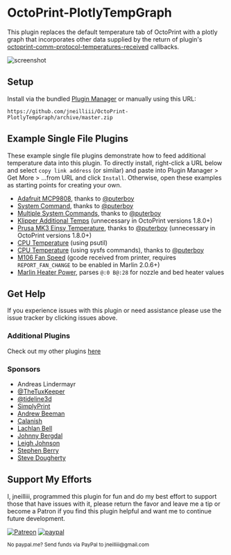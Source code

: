 # OctoPrint-PlotlyTempGraph

This plugin replaces the default temperature tab of OctoPrint with a plotly graph that incorporates other data supplied by the return of plugin's [octoprint-comm-protocol-temperatures-received](https://docs.octoprint.org/en/master/plugins/hooks.html#octoprint-comm-protocol-temperatures-received) callbacks.

![screenshot](screenshot.png)

## Setup

Install via the bundled [Plugin Manager](https://github.com/foosel/OctoPrint/wiki/Plugin:-Plugin-Manager)
or manually using this URL:

    https://github.com/jneilliii/OctoPrint-PlotlyTempGraph/archive/master.zip

## Example Single File Plugins

These example single file plugins demonstrate how to feed additional temperature data into this plugin. To directly install, right-click a URL below and select `copy link address` (or similar) and paste into Plugin Manager > Get More > ...from URL and click `Install`. Otherwise, open these examples as starting points for creating your own. 

- [Adafruit MCP9808](https://raw.githubusercontent.com/jneilliii/OctoPrint-PlotlyTempGraph/master/examples/MCP9808Graph.py), thanks to [@puterboy](https://github.com/puterboy)
- [System Command](https://raw.githubusercontent.com/jneilliii/OctoPrint-PlotlyTempGraph/master/examples/SystemCmdGraph.py), thanks to [@puterboy](https://github.com/puterboy)
- [Multiple System Commands](https://raw.githubusercontent.com/jneilliii/OctoPrint-PlotlyTempGraph/master/examples/SystemCmdMultiGraph.py), thanks to [@puterboy](https://github.com/puterboy)
- [Klipper Additional Temps](https://raw.githubusercontent.com/jneilliii/OctoPrint-PlotlyTempGraph/master/examples/klipper_additional_temp.py) (unnecessary in OctoPrint versions 1.8.0+)
- [Prusa MK3 Einsy Temperature](https://raw.githubusercontent.com/jneilliii/OctoPrint-PlotlyTempGraph/master/examples/MK3TempGraph.py), thanks to [@puterboy](https://github.com/puterboy) (unnecessary in OctoPrint versions 1.8.0+)
- [CPU Temperature](https://raw.githubusercontent.com/jneilliii/OctoPrint-PlotlyTempGraph/master/examples/plotly_temp_graph_cpu_reporting.py) (using psutil)
- [CPU Temperature](https://raw.githubusercontent.com/jneilliii/OctoPrint-PlotlyTempGraph/master/examples/RPiSysGraph.py) (using sysfs commands), thanks to [@puterboy](https://github.com/puterboy)
- [M106 Fan Speed](https://raw.githubusercontent.com/jneilliii/OctoPrint-PlotlyTempGraph/master/examples/test_plotly_graph_fan_speed.py) (gcode received from printer, requires `REPORT_FAN_CHANGE` to be enabled in Marlin 2.0.6+)
- [Marlin Heater Power](https://raw.githubusercontent.com/jneilliii/OctoPrint-PlotlyTempGraph/master/examples/heater_temps.py), parses `@:0 B@:28` for nozzle and bed heater values

## Get Help

If you experience issues with this plugin or need assistance please use the issue tracker by clicking issues above.

### Additional Plugins

Check out my other plugins [here](https://plugins.octoprint.org/by_author/#jneilliii)

### Sponsors
- Andreas Lindermayr
- [@TheTuxKeeper](https://github.com/thetuxkeeper)
- [@tideline3d](https://github.com/tideline3d/)
- [SimplyPrint](https://simplyprint.io/)
- [Andrew Beeman](https://github.com/Kiendeleo)
- [Calanish](https://github.com/calanish)
- [Lachlan Bell](https://lachy.io/)
- [Johnny Bergdal](https://github.com/bergdahl)
- [Leigh Johnson](https://github.com/leigh-johnson)
- [Stephen Berry](https://github.com/berrystephenw)
- [Steve Dougherty](https://github.com/Thynix)
## Support My Efforts
I, jneilliii, programmed this plugin for fun and do my best effort to support those that have issues with it, please return the favor and leave me a tip or become a Patron if you find this plugin helpful and want me to continue future development.

[![Patreon](patreon-with-text-new.png)](https://www.patreon.com/jneilliii) [![paypal](paypal-with-text.png)](https://paypal.me/jneilliii)

<small>No paypal.me? Send funds via PayPal to jneilliii&#64;gmail&#46;com</small>
